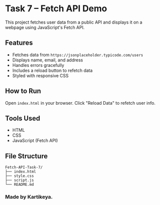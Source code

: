 # Task 7 – Fetch API Demo

This project fetches user data from a public API and displays it on a webpage using JavaScript's Fetch API.

## Features
- Fetches data from `https://jsonplaceholder.typicode.com/users`
- Displays name, email, and address
- Handles errors gracefully
- Includes a reload button to refetch data
- Styled with responsive CSS

## How to Run
Open `index.html` in your browser. Click "Reload Data" to refetch user info.

## Tools Used
- HTML
- CSS
- JavaScript (Fetch API)

## File Structure
```
Fetch-API-Task-7/
├── index.html
├── style.css
├── script.js
└── README.md
```
### Made by Kartikeya.